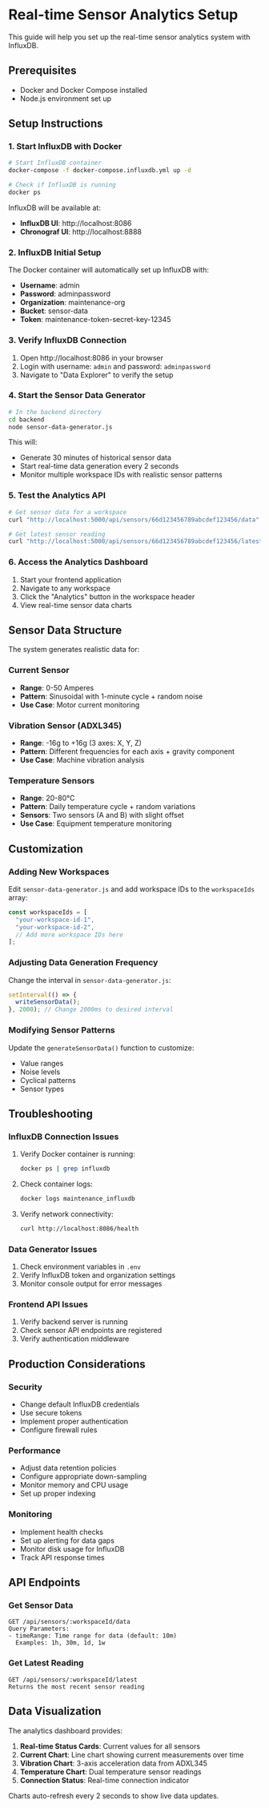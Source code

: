 # Real-time Sensor Analytics Setup

This guide will help you set up the real-time sensor analytics system with InfluxDB.

## Prerequisites

- Docker and Docker Compose installed
- Node.js environment set up

## Setup Instructions

### 1. Start InfluxDB with Docker

```bash
# Start InfluxDB container
docker-compose -f docker-compose.influxdb.yml up -d

# Check if InfluxDB is running
docker ps
```

InfluxDB will be available at:

- **InfluxDB UI**: http://localhost:8086
- **Chronograf UI**: http://localhost:8888

### 2. InfluxDB Initial Setup

The Docker container will automatically set up InfluxDB with:

- **Username**: admin
- **Password**: adminpassword
- **Organization**: maintenance-org
- **Bucket**: sensor-data
- **Token**: maintenance-token-secret-key-12345

### 3. Verify InfluxDB Connection

1. Open http://localhost:8086 in your browser
2. Login with username: `admin` and password: `adminpassword`
3. Navigate to "Data Explorer" to verify the setup

### 4. Start the Sensor Data Generator

```bash
# In the backend directory
cd backend
node sensor-data-generator.js
```

This will:

- Generate 30 minutes of historical sensor data
- Start real-time data generation every 2 seconds
- Monitor multiple workspace IDs with realistic sensor patterns

### 5. Test the Analytics API

```bash
# Get sensor data for a workspace
curl "http://localhost:5000/api/sensors/66d123456789abcdef123456/data"

# Get latest sensor reading
curl "http://localhost:5000/api/sensors/66d123456789abcdef123456/latest"
```

### 6. Access the Analytics Dashboard

1. Start your frontend application
2. Navigate to any workspace
3. Click the "Analytics" button in the workspace header
4. View real-time sensor data charts

## Sensor Data Structure

The system generates realistic data for:

### Current Sensor

- **Range**: 0-50 Amperes
- **Pattern**: Sinusoidal with 1-minute cycle + random noise
- **Use Case**: Motor current monitoring

### Vibration Sensor (ADXL345)

- **Range**: -16g to +16g (3 axes: X, Y, Z)
- **Pattern**: Different frequencies for each axis + gravity component
- **Use Case**: Machine vibration analysis

### Temperature Sensors

- **Range**: 20-80°C
- **Pattern**: Daily temperature cycle + random variations
- **Sensors**: Two sensors (A and B) with slight offset
- **Use Case**: Equipment temperature monitoring

## Customization

### Adding New Workspaces

Edit `sensor-data-generator.js` and add workspace IDs to the `workspaceIds` array:

```javascript
const workspaceIds = [
  "your-workspace-id-1",
  "your-workspace-id-2",
  // Add more workspace IDs here
];
```

### Adjusting Data Generation Frequency

Change the interval in `sensor-data-generator.js`:

```javascript
setInterval(() => {
  writeSensorData();
}, 2000); // Change 2000ms to desired interval
```

### Modifying Sensor Patterns

Update the `generateSensorData()` function to customize:

- Value ranges
- Noise levels
- Cyclical patterns
- Sensor types

## Troubleshooting

### InfluxDB Connection Issues

1. Verify Docker container is running:

   ```bash
   docker ps | grep influxdb
   ```

2. Check container logs:

   ```bash
   docker logs maintenance_influxdb
   ```

3. Verify network connectivity:
   ```bash
   curl http://localhost:8086/health
   ```

### Data Generator Issues

1. Check environment variables in `.env`
2. Verify InfluxDB token and organization settings
3. Monitor console output for error messages

### Frontend API Issues

1. Verify backend server is running
2. Check sensor API endpoints are registered
3. Verify authentication middleware

## Production Considerations

### Security

- Change default InfluxDB credentials
- Use secure tokens
- Implement proper authentication
- Configure firewall rules

### Performance

- Adjust data retention policies
- Configure appropriate down-sampling
- Monitor memory and CPU usage
- Set up proper indexing

### Monitoring

- Implement health checks
- Set up alerting for data gaps
- Monitor disk usage for InfluxDB
- Track API response times

## API Endpoints

### Get Sensor Data

```
GET /api/sensors/:workspaceId/data
Query Parameters:
- timeRange: Time range for data (default: 10m)
  Examples: 1h, 30m, 1d, 1w
```

### Get Latest Reading

```
GET /api/sensors/:workspaceId/latest
Returns the most recent sensor reading
```

## Data Visualization

The analytics dashboard provides:

1. **Real-time Status Cards**: Current values for all sensors
2. **Current Chart**: Line chart showing current measurements over time
3. **Vibration Chart**: 3-axis acceleration data from ADXL345
4. **Temperature Chart**: Dual temperature sensor readings
5. **Connection Status**: Real-time connection indicator

Charts auto-refresh every 2 seconds to show live data updates.
